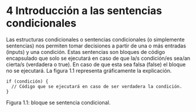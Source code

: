 # **4 Introducción a las sentencias condicionales**

Las estructuras condicionales o sentencias condicionales (o simplemente sentencias) nos permiten tomar decisiones a partir de una o más entradas (inputs) y una condición. Estas sentencias son bloques de código encapsulado que solo se ejecutará en caso de que la/s condición/es sea/an cierta/s (verdadera o true). En caso de que esta sea falsa (false) el bloque no se ejecutará. La figura 1.1 representa gráficamente la explicación. 

```arduino
if (condición) {
  // Código que se ejecutará en caso de ser verdadera la condición.
}
```
Figura 1.1: bloque se sentencia condicional. 
